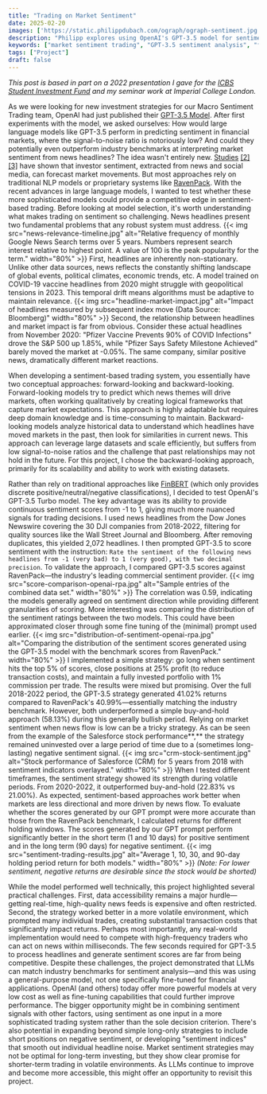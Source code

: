 ```yaml
---
title: "Trading on Market Sentiment"
date: 2025-02-20
images: ['https://static.philippdubach.com/ograph/ograph-sentiment.jpg']
description: "Philipp explores using OpenAI's GPT-3.5 model for sentiment analysis in financial markets, comparing its performance against industry benchmark RavenPack for predicting market movements from news headlines."
keywords: ["market sentiment trading", "GPT-3.5 sentiment analysis", "financial NLP", "RavenPack benchmark", "algorithmic trading", "news headline analysis", "large language models finance", "sentiment-based trading strategy", "OpenAI financial applications", "quantitative trading", "market prediction", "financial sentiment scoring", "trading automation", "investment strategy", "fintech machine learning"]
tags: ["Project"]
draft: false
---
```

_This post is based in part on a 2022 presentation I gave for the [ICBS Student Investment Fund](https://www.ft.com/content/3bd45acd-b323-3c6b-ba98-ac78b456f308) and my seminar work at Imperial College London._

As we were looking for new investment strategies for our Macro Sentiment Trading team, OpenAI had just published their [GPT-3.5 Model](https://platform.openai.com/docs/models/gpt-3-5-turbo). After first experiments with the model, we asked ourselves: How would large language models like GPT-3.5 perform in predicting sentiment in financial markets, where the signal-to-noise ratio is notoriously low? And could they potentially even outperform industry benchmarks at interpreting market sentiment from news headlines? The idea wasn't entirely new. [Studies](https://papers.ssrn.com/sol3/papers.cfm?abstract_id=3389884) [[2]](https://papers.ssrn.com/sol3/papers.cfm?abstract_id=1702854) [[3]](https://papers.ssrn.com/sol3/papers.cfm?abstract_id=685145) have shown that investor sentiment, extracted from news and social media, can forecast market movements. But most approaches rely on traditional NLP models or proprietary systems like [RavenPack](https://www.ravenpack.com). With the recent advances in large language models, I wanted to test whether these more sophisticated models could provide a competitive edge in sentiment-based trading. Before looking at model selection, it's worth understanding what makes trading on sentiment so challenging. News headlines present two fundamental problems that any robust system must address.
{{< img src="news-relevance-timeline.jpg" alt="Relative frequency of monthly Google News Search terms over 5 years. Numbers represent search interest relative to highest point. A value of 100 is the peak popularity for the term." width="80%" >}}
First, headlines are inherently non-stationary. Unlike other data sources, news reflects the constantly shifting landscape of global events, political climates, economic trends, etc. A model trained on COVID-19 vaccine headlines from 2020 might struggle with geopolitical tensions in 2023. This temporal drift means algorithms must be adaptive to maintain relevance.
{{< img src="headline-market-impact.jpg" alt="Impact of headlines measured by subsequent index move (Data Source: Bloomberg)" width="80%" >}}
Second, the relationship between headlines and market impact is far from obvious. Consider these actual headlines from November 2020: "Pfizer Vaccine Prevents 90% of COVID Infections" drove the S&P 500 up 1.85%, while "Pfizer Says Safety Milestone Achieved" barely moved the market at -0.05%. The same company, similar positive news, dramatically different market reactions. 

When developing a sentiment-based trading system, you essentially have two conceptual approaches: forward-looking and backward-looking.
Forward-looking models try to predict which news themes will drive markets, often working qualitatively by creating logical frameworks that capture market expectations. This approach is highly adaptable but requires deep domain knowledge and is time-consuming to maintain.
Backward-looking models analyze historical data to understand which headlines have moved markets in the past, then look for similarities in current news. This approach can leverage large datasets and scale efficiently, but suffers from low signal-to-noise ratios and the challenge that past relationships may not hold in the future.
For this project, I chose the backward-looking approach, primarily for its scalability and ability to work with existing datasets.

Rather than rely on traditional approaches like [FinBERT](https://github.com/ProsusAI/finBERT) (which only provides discrete positive/neutral/negative classifications), I decided to test OpenAI's GPT-3.5 Turbo model. The key advantage was its ability to provide continuous sentiment scores from -1 to 1, giving much more nuanced signals for trading decisions. I used news headlines from the Dow Jones Newswire covering the 30 DJI companies from 2018-2022, filtering for quality sources like the Wall Street Journal and Bloomberg. After removing duplicates, this yielded 2,072 headlines. I then prompted GPT-3.5 to score sentiment with the instruction: ```Rate the sentiment of the following news headlines from -1 (very bad) to 1 (very good), with two decimal precision```. To validate the approach, I compared GPT-3.5 scores against RavenPack—the industry's leading commercial sentiment provider.
{{< img src="score-comparison-openai-rpa.jpg" alt="Sample entries of the combined data set." width="80%" >}}
The correlation was 0.59, indicating the models generally agreed on sentiment direction while providing different granularities of scoring. More interesting was comparing the distribution of the sentiment ratings between the two models. This could have been approximated closer through some fine tuning of the (minimal) prompt used earlier.
{{< img src="distribution-of-sentiment-openai-rpa.jpg" alt="Comparing the distribution of the sentiment scores generated using the GPT-3.5 model with the benchmark scores from RavenPack." width="80%" >}}
I implemented a simple strategy: go long when sentiment hits the top 5% of scores, close positions at 25% profit (to reduce transaction costs), and maintain a fully invested portfolio with 1% commission per trade.
The results were mixed but promising. Over the full 2018-2022 period, the GPT-3.5 strategy generated 41.02% returns compared to RavenPack's 40.99%—essentially matching the industry benchmark. However, both underperformed a simple buy-and-hold approach (58.13%) during this generally bullish period. Relying on market sentiment when news flow is low can be a tricky strategy. As can be seen from the example of the Salesforce stock performance**,** the strategy remained uninvested over a large period of time due to a (sometimes long-lasting) negative sentiment signal.
{{< img src="crm-stock-sentiment.jpg" alt="Stock performance of Salesforce (CRM) for 5 years from 2018 with sentiment indicators overlayed." width="80%" >}}
When I tested different timeframes, the sentiment strategy showed its strength during volatile periods. From 2020-2022, it outperformed buy-and-hold (22.83% vs 21.00%). As expected, sentiment-based approaches work better when markets are less directional and more driven by news flow. To evaluate whether the scores generated by our GPT prompt were more accurate than those from the RavenPack benchmark, I calculated returns for different holding windows. The scores generated by our GPT prompt perform significantly better in the short term (1 and 10 days) for positive sentiment and in the long term (90 days) for negative sentiment. 
{{< img src="sentiment-trading-results.jpg" alt="Average 1, 10, 30, and 90-day holding period return for both models." width="80%" >}}
_(Note: For lower sentiment, negative returns are desirable since the stock would be shorted)_

While the model performed well technically, this project highlighted several practical challenges. First, data accessibility remains a major hurdle—getting real-time, high-quality news feeds is expensive and often restricted. Second, the strategy worked better in a more volatile environment, which prompted many individual trades, creating substantial transaction costs that significantly impact returns. Perhaps most importantly, any real-world implementation would need to compete with high-frequency traders who can act on news within milliseconds. The few seconds required for GPT-3.5 to process headlines and generate sentiment scores are far from being competitive. Despite these challenges, the project demonstrated that LLMs can match industry benchmarks for sentiment analysis—and this was using a general-purpose model, not one specifically fine-tuned for financial applications. OpenAI (and others) today offer more powerful models at very low cost as well as fine-tuning capabilities that could further improve performance. The bigger opportunity might be in combining sentiment signals with other factors, using sentiment as one input in a more sophisticated trading system rather than the sole decision criterion. There's also potential in expanding beyond simple long-only strategies to include short positions on negative sentiment, or developing "sentiment indices" that smooth out individual headline noise.
Market sentiment strategies may not be optimal for long-term investing, but they show clear promise for shorter-term trading in volatile environments. As LLMs continue to improve and become more accessible, this might offer an opportunity to revisit this project.